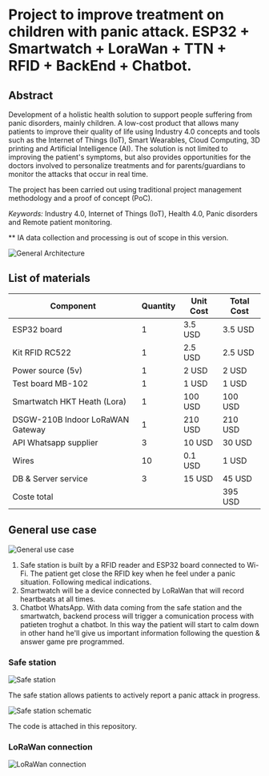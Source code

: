 # Project to improve treatment on children with panic attack. ESP32 + Smartwatch + LoraWan + TTN + RFID + BackEnd + Chatbot.

## Abstract

Development of a holistic health solution to support people suffering from panic disorders, 
mainly children. A low-cost product that allows many patients to improve their quality of life 
using Industry 4.0 concepts and tools such as the Internet of Things (IoT), Smart Wearables, 
Cloud Computing, 3D printing and Artificial Intelligence (AI). The solution is not limited to 
improving the patient's symptoms, but also provides opportunities for the doctors involved to 
personalize treatments and for parents/guardians to monitor the attacks that occur in real 
time.

The project has been carried out using traditional project management methodology and a 
proof of concept (PoC).

*Keywords:* Industry 4.0, Internet of Things (IoT), Health 4.0, Panic disorders and Remote 
patient monitoring.

** IA data collection and processing is out of scope in this version.

![General Architecture](https://i.ibb.co/JRqLZxj/arquitectura-general.png)

## List of materials

| Component                        | Quantity      | Unit Cost     | Total Cost    |
| -------------------------------- | ------------- | ------------- | ------------- |
| ESP32 board                      | 1             |  3.5 USD      |  3.5 USD      |
| Kit RFID RC522                   | 1             |  2.5 USD      |  2.5 USD      |
| Power source (5v)                | 1             |  2 USD        |   2 USD       |
| Test board MB-102                | 1             |  1 USD        |   1 USD       |
| Smartwatch HKT Heath (Lora)      | 1             |  100 USD      |   100 USD     |
| DSGW-210B Indoor LoRaWAN Gateway | 1             |  210 USD      |   210 USD     |
| API Whatsapp supplier            | 3             |  10 USD       |   30 USD      |
| Wires                            | 10            |  0.1 USD      |   1 USD       |
| DB & Server service              | 3             |  15 USD       |  45 USD       |
| Coste total                      |               |               | 395 USD       |

## General use case

![General use case](https://i.ibb.co/6W3cNx1/use-case-general.png)

1. Safe station is built by a RFID reader and ESP32 board connected to Wi-Fi. The patient get close the RFID key when he feel under a panic situation. Following medical indications.
2. Smartwatch will be a device connected by LoRaWan that will record heartbeats at all times.
3. Chatbot WhatsApp. With data coming from the safe station and the smartwatch, backend process will trigger a comunication process with patieten troghut a chatbot. In this way the patient will start to calm down in other hand he'll give us important information following the question & answer game pre programmed.

### Safe station

![Safe station](https://i.ibb.co/p1bTYSR/estacion-segura.jpg)

The safe station allows patients to actively report a panic attack in progress.

![Safe station schematic](https://i.ibb.co/k3m2tXL/esp32-rc522.png)

The code is attached in this repository.

### LoRaWan connection

![LoRaWan connection](https://i.ibb.co/vmgqnx2/gateway-dusun.jpg)

